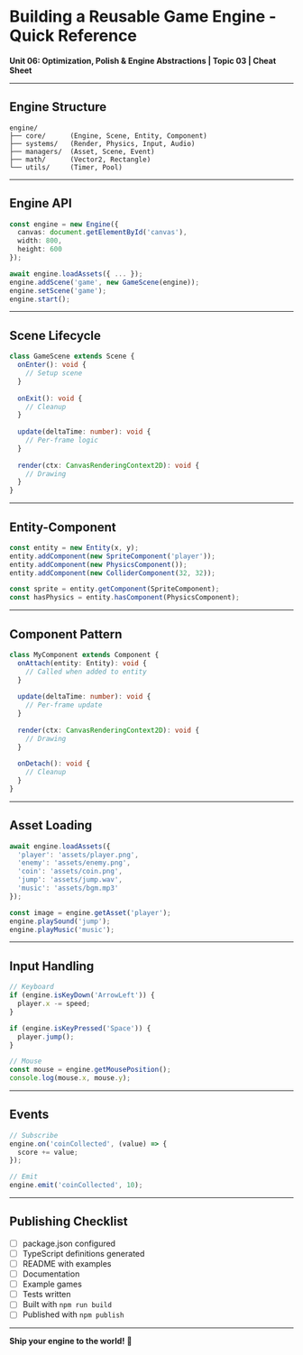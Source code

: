 # Building a Reusable Game Engine - Quick Reference

**Unit 06: Optimization, Polish & Engine Abstractions | Topic 03 | Cheat Sheet**

---

## Engine Structure

```
engine/
├── core/      (Engine, Scene, Entity, Component)
├── systems/   (Render, Physics, Input, Audio)
├── managers/  (Asset, Scene, Event)
├── math/      (Vector2, Rectangle)
└── utils/     (Timer, Pool)
```

---

## Engine API

```typescript
const engine = new Engine({
  canvas: document.getElementById('canvas'),
  width: 800,
  height: 600
});

await engine.loadAssets({ ... });
engine.addScene('game', new GameScene(engine));
engine.setScene('game');
engine.start();
```

---

## Scene Lifecycle

```typescript
class GameScene extends Scene {
  onEnter(): void {
    // Setup scene
  }
  
  onExit(): void {
    // Cleanup
  }
  
  update(deltaTime: number): void {
    // Per-frame logic
  }
  
  render(ctx: CanvasRenderingContext2D): void {
    // Drawing
  }
}
```

---

## Entity-Component

```typescript
const entity = new Entity(x, y);
entity.addComponent(new SpriteComponent('player'));
entity.addComponent(new PhysicsComponent());
entity.addComponent(new ColliderComponent(32, 32));

const sprite = entity.getComponent(SpriteComponent);
const hasPhysics = entity.hasComponent(PhysicsComponent);
```

---

## Component Pattern

```typescript
class MyComponent extends Component {
  onAttach(entity: Entity): void {
    // Called when added to entity
  }
  
  update(deltaTime: number): void {
    // Per-frame update
  }
  
  render(ctx: CanvasRenderingContext2D): void {
    // Drawing
  }
  
  onDetach(): void {
    // Cleanup
  }
}
```

---

## Asset Loading

```typescript
await engine.loadAssets({
  'player': 'assets/player.png',
  'enemy': 'assets/enemy.png',
  'coin': 'assets/coin.png',
  'jump': 'assets/jump.wav',
  'music': 'assets/bgm.mp3'
});

const image = engine.getAsset('player');
engine.playSound('jump');
engine.playMusic('music');
```

---

## Input Handling

```typescript
// Keyboard
if (engine.isKeyDown('ArrowLeft')) {
  player.x -= speed;
}

if (engine.isKeyPressed('Space')) {
  player.jump();
}

// Mouse
const mouse = engine.getMousePosition();
console.log(mouse.x, mouse.y);
```

---

## Events

```typescript
// Subscribe
engine.on('coinCollected', (value) => {
  score += value;
});

// Emit
engine.emit('coinCollected', 10);
```

---

## Publishing Checklist

- [ ] package.json configured
- [ ] TypeScript definitions generated
- [ ] README with examples
- [ ] Documentation
- [ ] Example games
- [ ] Tests written
- [ ] Built with `npm run build`
- [ ] Published with `npm publish`

---

**Ship your engine to the world!** 🚀
